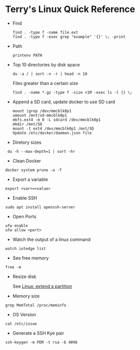 # Terry's Linux Quick Reference

- Find
  ```
  find . -type f -name file.ext
  find . -type f -exec grep "example" '{}' \; -print
  ```
- Path
  ```
  printenv PATH
  ```
- Top 10 directories by disk space
  ```
  du -a / | sort -n -r | head -n 10
  ```
  Files greater than a certain size
  ```
  find . -name *.gz -type f -size +1M -exec ls -l {} \;
  ```
- Append a SD card, update docker to use SD card
  ```
  mount |grep /dev/mmcblk0p1
  umount /mnt/sd-mmcblk0p1
  mkfs.ext4 -m 0 -L sdcard /dev/mmcblk0p1
  mkdir /mnt/SD
  mount -t ext4 /dev/mmcblk0p1 /mnt/SD
  Update /etc/docker/daemon.json file
  ```
- Diretory sizes
```
 du -h --max-depth=1 | sort -hr
 ```
- Clean Docker
```
docker system prune -a -f
```
- Export a variable
```
export <var>=<value>
```
- Enable SSH
```
sudo apt install openssh-server
```
- Open Ports
```
ufw enable
ufw allow <port>
```
- Watch the output of a linux command
```
watch iotedge list
```
- See free memory
```
free -m
```
- Resize disk

  See [Linux: extend a partition](https://rdr-it.com/en/troubleshooting/linux-extend-a-partition/#:~:text=Hyper%2DV%3A%20extend%20a%20virtual%20disk,-This%20can%20be&text=From%20the%20parameters%20of%20the,by%20clicking%20on%20Finish%201.)
- Memory size
```
grep MemTotal /proc/meminfo
```

- OS Version

```
cat /etc/issue
```

- Generate a SSH Kye pair

```
ssh-keygen -m PEM -t rsa -b 4096
```
